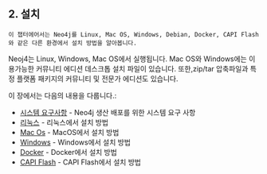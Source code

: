 
## 2. 설치

```
이 챕터에어서는 Neo4j를 Linux, Mac OS, Windows, Debian, Docker, CAPI Flash와 같은 다른 환경에서 설치 방법을 알아봅니다. 
```

Neoj4는 Linux, Windows, Mac OS에서 실행됩니다. Mac OS와 Windows에는 이용가능한 커뮤니티 에디션 데스크톱 설치 파일이 있습니다. 또한,zip/tar 압축파일과 특정 플랫폼 패키지의 커뮤니티 및 전문가 에디션도 있습니다. 

이 장에서는 다음의 내용을 다룹니다.:

+ [시스템 요구사항](/installation/installation.md) - Neo4j 생산 배포를 위한 시스템 요구 사항 
+ [리눅스](/installation/linux.md) - 리눅스에서 설치 방법
+ [Mac Os](/installation/windows.md) - MacOS에서 설치 방법
+ [Windows](/installation/windows.md) - Windows에서 설치 방법
+ [Docker](/installation/docker.md) - Docker에서 설치 방법
+ [CAPI Flash](/installation/capi-flash.md) - CAPI Flash에서 설치 방법


 

 